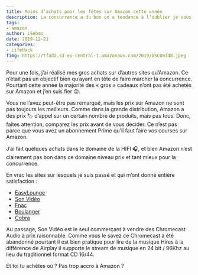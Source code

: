 ```yaml
---
title: Moins d’achats pour les fêtes sur Amazon cette année
description: La concurrence a du bon on a tendance à l’oublier je vous encourage à ne pas systématiquement acheter sur Amazon. 👍
tags: 
- amazon
author: iSebmo
date: 2019-12-21
categories: 
- LifeHack
fimg: https://tfada.s3-eu-central-1.amazonaws.com/2019/DSC08348.jpeg
---
```


Pour une fois, j’ai réalisé mes gros achats sur d’autres sites qu’Amazon. Ce n’était pas un objectif bien qu’ayant en tête de faire marcher la concurrence. Pourtant cette année la majorité des « gros » cadeaux n’ont pas été achetés sur Amazon et j’en suis fier 😜.

Vous ne l’avez peut-être pas remarqué, mais les prix sur Amazon ne sont pas toujours les meilleurs. Comme dans la grande distribution, Amazon a des prix 🏷 d’appel sur un certain nombre de produits, mais pas tous. Donc, faites attention, comparez les prix avant de vous décider. Ce n’est pas parce que vous avez un abonnement Prime qu’il faut faire vos courses sur Amazon. 

J’ai fait quelques achats dans le domaine de la HIFI 🎧, et bien Amazon n’est clairement pas bon dans ce domaine niveau prix et tant mieux pour la concurrence.

En vrac les sites sur lesquels je suis passé et qui m’ont donné entière satisfaction :
- [EasyLounge](https://www.easylounge.com/)
- [Son Vidéo](https://www.son-video.com/)
- [Fnac](https://fnac.com)
- [Boulanger](https://Boulanger.com)
- [Cobra](https://cobra.fr)

Au passage, Son Vidéo est le seul commerçant à vendre des Chromecast Audio à prix raisonnable. Comme vous le savez ce Chromecast a été abandonné pourtant il est bien pratique pour lire de la musique Hires à la différence de Airplay il supporte le stream de musique en 24 bit / 96Khz au lieu du traditionnel format CD 16/44.

Et toi tu achètes où ? Pas trop accro à Amazon ?